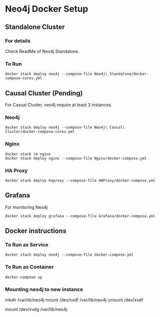 # Neo4j Docker Setup

## Standalone Cluster

### For details
Check ReadMe of Neo4j Standalone.

### To Run
```
docker stack deploy neo4j --compose-file Neo4j\ Standalone/docker-compose-cores.yml
```

## Causal Cluster (Pending)

For Casual Cluster, neo4j require at least 3 instances. 

### Neo4j
```
docker stack deploy neo4j --compose-file Neo4j\ Causal\ Cluster/docker-compose-cores.yml
```

### Nginx
```
docker stack rm nginx
docker stack deploy nginx --compose-file Nginx/docker-compose.yml
```

### HA Proxy
```
docker stack deploy haproxy --compose-file HAProxy/docker-compose.yml
```

## Grafana
For monitoring Neo4j
```
docker stack deploy grafana --compose-file Grafana/docker-compose.yml
```

## Docker instructions

### To Run as Service
```
docker stack deploy neo4j --compose-file docker-compose.yml
```

### To Run as Container
```
docker-compose up
```

### Mounting neo4j to new instance
mkdir /var/lib/neo4j
mount  /dev/xvdf /var/lib/neo4j
umount /dev/xvdf

mount  /dev/xvdg /var/lib/neo4j